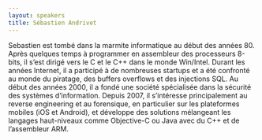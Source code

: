 ```yaml
---
layout: speakers
title: Sébastien Andrivet
---
```


Sebastien est tombé dans la marmite informatique au début des années 80. Après quelques temps à programmer en assembleur des processeurs 8-bits, il s’est dirigé vers le C et le C++ dans le monde Win/Intel. Durant les années Internet, il a participé à de nombreuses startups et a été confronté au monde du piratage, des buffers overflows et des injections SQL. Au début des années 2000, il a fondé une société spécialisée dans la sécurité des systèmes d’information. Depuis 2007, il s’intéresse principalement au reverse engineering et au forensique, en particulier sur les plateformes mobiles (iOS et Android), et développe des solutions mélangeant les langages haut-niveaux comme Objective-C ou Java avec du C++ et de l’assembleur ARM.
